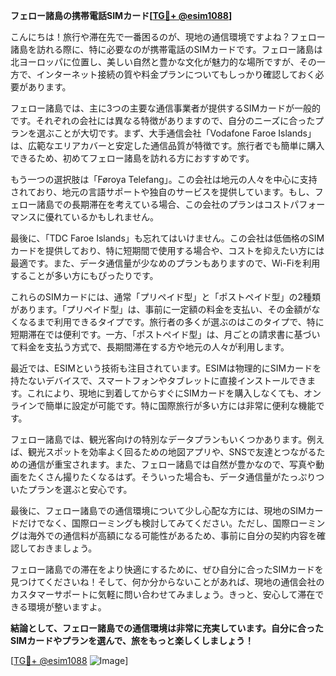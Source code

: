 **フェロー諸島の携帯電話SIMカード[[TG💪+ @esim1088](https://t.me/s/esim1088)]**

こんにちは！旅行や滞在先で一番困るのが、現地の通信環境ですよね？フェロー諸島を訪れる際に、特に必要なのが携帯電話のSIMカードです。フェロー諸島は北ヨーロッパに位置し、美しい自然と豊かな文化が魅力的な場所ですが、その一方で、インターネット接続の質や料金プランについてもしっかり確認しておく必要があります。

フェロー諸島では、主に3つの主要な通信事業者が提供するSIMカードが一般的です。それぞれの会社には異なる特徴がありますので、自分のニーズに合ったプランを選ぶことが大切です。まず、大手通信会社「Vodafone Faroe Islands」は、広範なエリアカバーと安定した通信品質が特徴です。旅行者でも簡単に購入できるため、初めてフェロー諸島を訪れる方におすすめです。

もう一つの選択肢は「Føroya Telefang」。この会社は地元の人々を中心に支持されており、地元の言語サポートや独自のサービスを提供しています。もし、フェロー諸島での長期滞在を考えている場合、この会社のプランはコストパフォーマンスに優れているかもしれません。

最後に、「TDC Faroe Islands」も忘れてはいけません。この会社は低価格のSIMカードを提供しており、特に短期間で使用する場合や、コストを抑えたい方には最適です。また、データ通信量が少なめのプランもありますので、Wi-Fiを利用することが多い方にもぴったりです。

これらのSIMカードには、通常「プリペイド型」と「ポストペイド型」の2種類があります。「プリペイド型」は、事前に一定額の料金を支払い、その金額がなくなるまで利用できるタイプです。旅行者の多くが選ぶのはこのタイプで、特に短期滞在では便利です。一方、「ポストペイド型」は、月ごとの請求書に基づいて料金を支払う方式で、長期間滞在する方や地元の人々が利用します。

最近では、ESIMという技術も注目されています。ESIMは物理的にSIMカードを持たないデバイスで、スマートフォンやタブレットに直接インストールできます。これにより、現地に到着してからすぐにSIMカードを購入しなくても、オンラインで簡単に設定が可能です。特に国際旅行が多い方には非常に便利な機能です。

フェロー諸島では、観光客向けの特別なデータプランもいくつかあります。例えば、観光スポットを効率よく回るための地図アプリや、SNSで友達とつながるための通信が重宝されます。また、フェロー諸島では自然が豊かなので、写真や動画をたくさん撮りたくなるはず。そういった場合も、データ通信量がたっぷりついたプランを選ぶと安心です。

最後に、フェロー諸島での通信環境について少し心配な方には、現地のSIMカードだけでなく、国際ローミングも検討してみてください。ただし、国際ローミングは海外での通信料が高額になる可能性があるため、事前に自分の契約内容を確認しておきましょう。

フェロー諸島での滞在をより快適にするために、ぜひ自分に合ったSIMカードを見つけてくださいね！そして、何か分からないことがあれば、現地の通信会社のカスタマーサポートに気軽に問い合わせてみましょう。きっと、安心して滞在できる環境が整いますよ。

**結論として、フェロー諸島での通信環境は非常に充実しています。自分に合ったSIMカードやプランを選んで、旅をもっと楽しくしましょう！**

[[TG💪+ @esim1088](https://t.me/s/esim1088) ![Image](https://i.postimg.cc/Y0z9fWf4/image.png)]